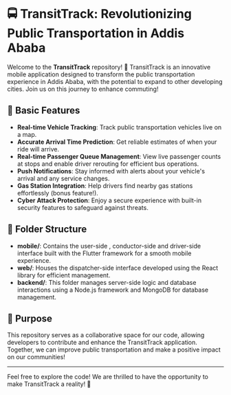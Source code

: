 # 🚍 TransitTrack: Revolutionizing Public Transportation in Addis Ababa

Welcome to the **TransitTrack** repository! 🎉 TransitTrack is an innovative mobile application designed to transform the public transportation experience in Addis Ababa, with the potential to expand to other developing cities. Join us on this journey to enhance commuting!

## 🌟 Basic Features
- **Real-time Vehicle Tracking**: Track public transportation vehicles live on a map.
- **Accurate Arrival Time Prediction**: Get reliable estimates of when your ride will arrive.
- **Real-time Passenger Queue Management**: View live passenger counts at stops and enable driver rerouting for efficient bus operations.
- **Push Notifications**: Stay informed with alerts about your vehicle's arrival and any service changes.
- **Gas Station Integration**: Help drivers find nearby gas stations effortlessly (bonus feature!).
- **Cyber Attack Protection**: Enjoy a secure experience with built-in security features to safeguard against threats.

## 📁 Folder Structure
- **mobile/**: Contains the user-side , conductor-side and driver-side interface built with the Flutter framework for a smooth mobile experience.
- **web/**: Houses the dispatcher-side interface developed using the React library for efficient management.
- **backend/**: This folder manages server-side logic and database interactions using a Node.js framework and MongoDB for database management.

## 🎯 Purpose
This repository serves as a collaborative space for our code, allowing developers to contribute and enhance the TransitTrack application. Together, we can improve public transportation and make a positive impact on our communities!

---

Feel free to explore the code! We are thrilled to have the opportunity to make TransitTrack a reality! 🚀

